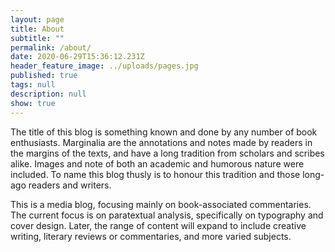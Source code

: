 ```yaml
---
layout: page
title: About
subtitle: ""
permalink: /about/
date: 2020-06-29T15:36:12.231Z
header_feature_image: ../uploads/pages.jpg
published: true
tags: null
description: null
show: true
---
```

The title of this blog is something known and done by any number of book enthusiasts. Marginalia are the annotations and notes made by readers in the margins of the texts, and have a long tradition from scholars and scribes alike. Images and note of both an academic and humorous nature were included. To name this blog thusly is to honour this tradition and those long-ago readers and writers.

This is a media blog, focusing mainly on book-associated commentaries. The current focus is on paratextual analysis, specifically on typography and cover design. Later, the range of content will expand to include creative writing, literary reviews or commentaries, and more varied subjects.